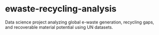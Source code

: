 # ewaste-recycling-analysis
Data science project analyzing global e-waste generation, recycling gaps, and recoverable material potential using UN datasets.

